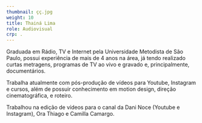 ```yaml
---
thumbnail: çç.jpg
weight: 10
title: Thainá Lima
role: Audiovisual
crp: .
---
```

Graduada em Rádio, TV e Internet pela Universidade Metodista de São Paulo, possui experiência de mais de 4 anos na área, já tendo realizado curtas metragens, programas de TV ao vivo e gravado e, principalmente, documentários. 

Trabalha atualmente com pós-produção de vídeos para Youtube, Instagram e cursos, além de possuir conhecimento em motion design, direção cinematográfica, e roteiro. 

Trabalhou na edição de vídeos para o canal da Dani Noce (Youtube e Instagram), Ora Thiago e Camilla Camargo.